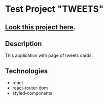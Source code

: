 # Test Project "TWEETS"

## [Look this project here](https://avviktoria.github.io/react-test-tweets/).

## Description

This application with page of tweets cards.

<!-- The application has 2 pages Home and Tweets. The Tweets page loads user cards from the database. By clicking on the Follow button in the card, you can subscribe to a user or unsubscribe. -->

## Technologies

- react
- react-router-dom
- styled-components
  <!-- - styled-emotions -->
  <!-- - axios
- local-storage -->
